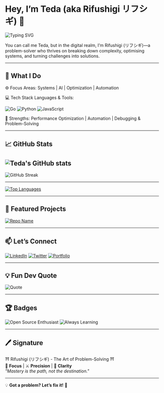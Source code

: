 # Hey, I’m Teda (aka Rifushigi リフシギ) 👋  

![Typing SVG](https://readme-typing-svg.herokuapp.com?font=Fira+Code&pause=1000&color=F7A41D&width=550&lines=>_Scanning+for+challenges...;>_Decoding+complexity...;>_Executing+brilliant+solution...;>_Success:+Problem+solved!)

You can call me Teda, but in the digital realm, I’m Rifushigi (リフシギ)—a problem-solver who thrives on breaking down complexity, optimising systems, and turning challenges into solutions.

---

## 🔧 What I Do

⚙️ Focus Areas: Systems | AI | Optimization | Automation


💻 Tech Stack
  Languages & Tools:

<p align="left"> <img src="https://img.shields.io/badge/Go-00ADD8?style=for-the-badge&logo=go&logoColor=white" alt="Go" /> <img src="https://img.shields.io/badge/Python-3776AB?style=for-the-badge&logo=python&logoColor=white" alt="Python" /> <img src="https://img.shields.io/badge/JavaScript-F7DF1E?style=for-the-badge&logo=javascript&logoColor=black" alt="JavaScript" /> </p>

 🚀 Strengths: Performance Optimization | Automation | Debugging & Problem-Solving

---

## 📈 GitHub Stats

![Teda's GitHub stats](https://github-readme-stats.vercel.app/api?username=Rifushigi&show_icons=true&theme=radical)
---

![GitHub Streak](https://github-readme-streak-stats.herokuapp.com/?user=Rifushigi&theme=radical)  

---

[![Top Languages](https://github-readme-stats.vercel.app/api/top-langs/?username=Rifushigi&layout=compact&theme=radical)](https://github.com/anuraghazra/github-readme-stats)  

---

## 🚀 Featured Projects  
[![Repo Name](https://github-readme-stats.vercel.app/api/pin/?username=Rifushigi&repo=AutoPilot&theme=radical)](https://github.com/Rifushigi/AutoPilot)  

---

## 📫 Let’s Connect  
[![LinkedIn](https://img.shields.io/badge/LinkedIn-0077B5?style=for-the-badge&logo=linkedin&logoColor=white)](https://www.linkedin.com/in/temitope-dansa)  [![Twitter](https://img.shields.io/badge/Twitter-1DA1F2?style=for-the-badge&logo=twitter&logoColor=white)](https://twitter.com/Rifushigi)  [![Portfolio](https://img.shields.io/badge/Portfolio-Check_it_out-blue?style=for-the-badge)](https://rifushigi.com)  

---

## 💡 Fun Dev Quote  
![Quote](https://quotes-github-readme.vercel.app/api?type=horizontal&theme=radical)  

---

## 🏆 Badges  
![Open Source Enthusiast](https://img.shields.io/badge/Open%20Source-Enthusiast-blue?style=for-the-badge)  ![Always Learning](https://img.shields.io/badge/Learning-Everyday-orange?style=for-the-badge)  

---

## 🖊 Signature  
⛩️ Rifushigi (リフシギ) - The Art of Problem-Solving ⛩️  
🎯 **Focus** | ⚔️ **Precision** | 🧠 **Clarity**  
*"Mastery is the path, not the destination."*  

---

💡 **Got a problem? Let’s fix it!** 🚀  
